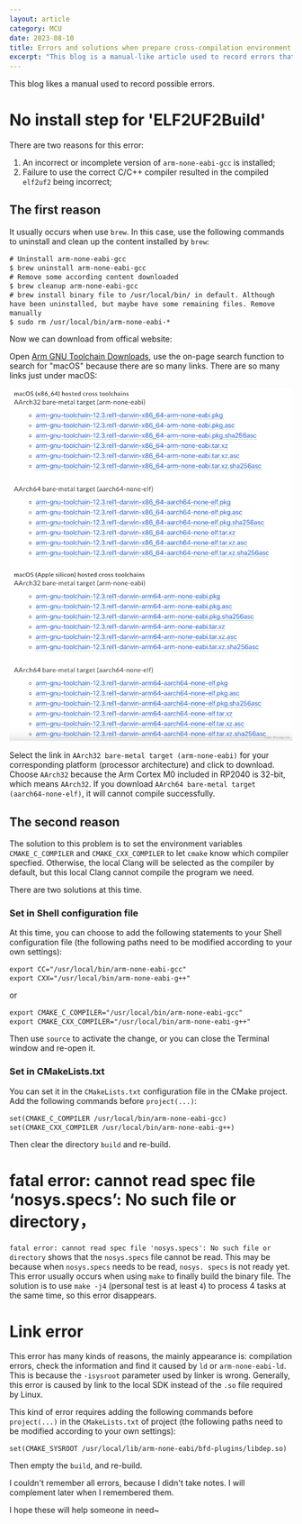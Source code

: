 ```yaml
---
layout: article
category: MCU
date: 2023-08-10
title: Errors and solutions when prepare cross-compilation environment and tool chain (arm-none-eabi-gcc) for Raspberry Pi Pico
excerpt: "This blog is a manual-like article used to record errors that may be encountered. You can view detailed information by selecting the error encountered via the sidebar. No install step for ‘ELF2UF2Build’, fatal error: cannot read spec file ‘nosys.specs’ No such file or directory, connection error"
---
```

This blog likes a manual used to record possible errors.

# No install step for 'ELF2UF2Build'
There are two reasons for this error:
1. An incorrect or incomplete version of `arm-none-eabi-gcc` is installed;
2. Failure to use the correct C/C++ compiler resulted in the compiled `elf2uf2` being incorrect;

## The first reason
It usually occurs when use `brew`. In this case, use the following commands to uninstall and clean up the content installed by `brew`:

```
# Uninstall arm-none-eabi-gcc
$ brew uninstall arm-none-eabi-gcc
# Remove some according content downloaded
$ brew cleanup arm-none-eabi-gcc
# brew install binary file to /usr/local/bin/ in default. Although have been uninstalled, but maybe have some remaining files. Remove manually
$ sudo rm /usr/local/bin/arm-none-eabi-*
```

Now we can download from offical website:

Open [Arm GNU Toolchain Downloads](https://developer.arm.com/downloads/-/arm-gnu-toolchain-downloads), use the on-page search function to search for "macOS" because there are so many links. There are so many links just under macOS:

![There are so many links just under macOS](/assets/images/e77c7d2e994a425cabc292a72e2e57e8.png)

Select the link in `AArch32 bare-metal target (arm-none-eabi)` for your corresponding platform (processor architecture) and click to download. Choose `AArch32` because the Arm Cortex M0 included in RP2040 is 32-bit, which means `AArch32`. If you download `AArch64 bare-metal target (aarch64-none-elf)`, it will cannot compile successfully.

## The second reason
The solution to this problem is to set the environment variables `CMAKE_C_COMPILER` and `CMAKE_CXX_COMPILER` to let `cmake` know which compiler specfied. Otherwise, the local Clang will be selected as the compiler by default, but this local Clang cannot compile the program we need.

There are two solutions at this time.

### Set in Shell configuration file
At this time, you can choose to add the following statements to your Shell configuration file (the following paths need to be modified according to your own settings):

```
export CC="/usr/local/bin/arm-none-eabi-gcc"
export CXX="/usr/local/bin/arm-none-eabi-g++"
```

or

```
export CMAKE_C_COMPILER="/usr/local/bin/arm-none-eabi-gcc"
export CMAKE_CXX_COMPILER="/usr/local/bin/arm-none-eabi-g++"
```

Then use `source` to activate the change, or you can close the Terminal window and re-open it.

### Set in CMakeLists.txt
You can set it in the `CMakeLists.txt` configuration file in the CMake project. Add the following commands before `project(...)`:

```
set(CMAKE_C_COMPILER /usr/local/bin/arm-none-eabi-gcc)
set(CMAKE_CXX_COMPILER /usr/local/bin/arm-none-eabi-g++)
```

Then clear the directory `build` and re-build.

# fatal error: cannot read spec file ‘nosys.specs’: No such file or directory，
`fatal error: cannot read spec file 'nosys.specs': No such file or directory` shows that the `nosys.specs` file cannot be read. This may be because when `nosys.specs` needs to be read, `nosys. specs` is not ready yet. This error usually occurs when using `make` to finally build the binary file. The solution is to use `make -j4` (personal test is at least `4`) to process 4 tasks at the same time, so this error disappears.

# Link error
This error has many kinds of reasons, the mainly appearance is: compilation errors, check the information and find it caused by `ld` or `arm-none-eabi-ld`. This is because the `-isysroot` parameter used by linker is wrong. Generally, this error is caused by link to the local SDK instead of the `.so` file required by Linux.

This kind of error requires adding the following commands before `project(...)` in the `CMakeLists.txt` of project (the following paths need to be modified according to your own settings):

```
set(CMAKE_SYSROOT /usr/local/lib/arm-none-eabi/bfd-plugins/libdep.so)
```

Then empty the `build`, and re-build.

I couldn't remember all errors, because I didn't take notes. I will complement later when I remembered them.

I hope these will help someone in need~